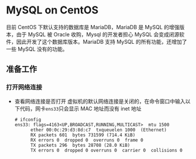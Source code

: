 # MySQL on CentOS
目前 CentOS 下默认支持的数据库是 MariaDB，MariaDB 是 MySQL 的增强版本，由于 MySQL 被 Oracle 收购，Mysql 的开发者担心 MySQL 会变成闭源软件，因此开发了这个数据库版本。MariaDB 支持 MySQL 的所有功能，还增加了一些 MySQL 没有的功能。
## 准备工作
### 打开网络连接
- 查看网络连接是否打开
  虚拟机的默认网络连接是关闭的，在命令窗口中输入以下代码，网卡`ens33`只会显示 MAC 地址而没有 inet 地址
  ```
  # ifconfig
  ens33: flags=4163<UP,BROADCAST,RUNNING,MULTICAST>  mtu 1500
        ether 00:0c:29:d3:8d:c7  txqueuelen 1000  (Ethernet)
        RX packets 601  bytes 731599 (714.4 KiB)
        RX errors 0  dropped 0  overruns 0  frame 0
        TX packets 296  bytes 28708 (28.0 KiB)
        TX errors 0  dropped 0 overruns 0  carrier 0  collisions 0
  ```
  
